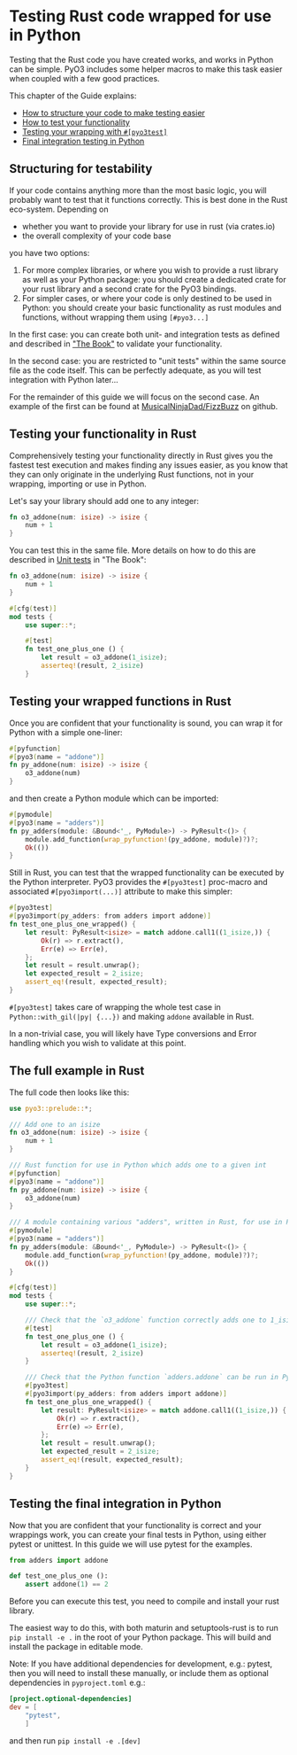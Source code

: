 # Testing Rust code wrapped for use in Python

Testing that the Rust code you have created works, and works in Python can be simple. PyO3 includes
some helper macros to make this task easier when coupled with a few good practices.

This chapter of the Guide explains:

- [How to structure your code to make testing easier](#structuring-for-testability)
- [How to test your functionality](#testing-your-functionality-in-rust)
- [Testing your wrapping with `#[pyo3test]`](#testing-your-wrapped-functions-in-rust)
- [Final integration testing in Python](#testing-the-final-integration-in-python)

## Structuring for testability

If your code contains anything more than the most basic logic, you will probably want to test that it
functions correctly. This is best done in the Rust eco-system. Depending on

- whether you want to provide your library for use in rust (via crates.io)
- the overall complexity of your code base

you have two options:

1. For more complex libraries, or where you wish to provide a rust library as well as your Python
package: you should create a dedicated crate for your rust library and a second crate for the PyO3
bindings.
1. For simpler cases, or where your code is only destined to be used in Python: you should create your
basic functionality as rust modules and functions, without wrapping them using `[#pyo3...]`

In the first case: you can create both unit- and integration tests as defined and described in
["The Book"](https://doc.rust-lang.org/stable/book/ch11-00-testing.html) to validate your functionality.

In the second case: you are restricted to "unit tests" within the same source file as the code itself.
This can be perfectly adequate, as you will test integration with Python later...

For the remainder of this guide we will focus on the second case. An example of the first can be found
at [MusicalNinjaDad/FizzBuzz](https://github.com/MusicalNinjaDad/FizzBuzz) on github.

## Testing your functionality in Rust

Comprehensively testing your functionality directly in Rust gives you the fastest test execution and
makes finding any issues easier, as you know that they can only originate in the underlying Rust functions,
not in your wrapping, importing or use in Python.

Let's say your library should add one to any integer:

```rust
fn o3_addone(num: isize) -> isize {
    num + 1
}
```

You can test this in the same file. More details on how to do this are described in
[Unit tests](https://doc.rust-lang.org/stable/book/ch11-03-test-organization.html#unit-tests)
in "The Book":

```rust
fn o3_addone(num: isize) -> isize {
    num + 1
}

#[cfg(test)]
mod tests {
    use super::*;

    #[test]
    fn test_one_plus_one () {
        let result = o3_addone(1_isize);
        asserteq!(result, 2_isize)
    }
```

## Testing your wrapped functions in Rust

Once you are confident that your functionality is sound, you can wrap it for Python with a simple
one-liner:

```rust
#[pyfunction]
#[pyo3(name = "addone")]
fn py_addone(num: isize) -> isize {
    o3_addone(num)
}
```

and then create a Python module which can be imported:

```rust
#[pymodule]
#[pyo3(name = "adders")]
fn py_adders(module: &Bound<'_, PyModule>) -> PyResult<()> {
    module.add_function(wrap_pyfunction!(py_addone, module)?)?;
    Ok(())
}
```

Still in Rust, you can test that the wrapped functionality can be executed by the Python interpreter.
PyO3 provides the `#[pyo3test]` proc-macro and associated `#[pyo3import(...)]` attribute to make this
simpler:

```rust
#[pyo3test]
#[pyo3import(py_adders: from adders import addone)]
fn test_one_plus_one_wrapped() {
    let result: PyResult<isize> = match addone.call1((1_isize,)) {
        Ok(r) => r.extract(),
        Err(e) => Err(e),
    };
    let result = result.unwrap();
    let expected_result = 2_isize;
    assert_eq!(result, expected_result);
}
```

`#[pyo3test]` takes care of wrapping the whole test case in `Python::with_gil(|py| {...})` and making
`addone` available in Rust.

In a non-trivial case, you will likely have Type conversions and Error handling which you wish to
validate at this point.

## The full example in Rust

The full code then looks like this:

```rust
use pyo3::prelude::*;

/// Add one to an isize
fn o3_addone(num: isize) -> isize {
    num + 1
}

/// Rust function for use in Python which adds one to a given int
#[pyfunction]
#[pyo3(name = "addone")]
fn py_addone(num: isize) -> isize {
    o3_addone(num)
}

/// A module containing various "adders", written in Rust, for use in Python.
#[pymodule]
#[pyo3(name = "adders")]
fn py_adders(module: &Bound<'_, PyModule>) -> PyResult<()> {
    module.add_function(wrap_pyfunction!(py_addone, module)?)?;
    Ok(())
}

#[cfg(test)]
mod tests {
    use super::*;

    /// Check that the `o3_addone` function correctly adds one to 1_isize
    #[test]
    fn test_one_plus_one () {
        let result = o3_addone(1_isize);
        asserteq!(result, 2_isize)
    }

    /// Check that the Python function `adders.addone` can be run in Python
    #[pyo3test]
    #[pyo3import(py_adders: from adders import addone)]
    fn test_one_plus_one_wrapped() {
        let result: PyResult<isize> = match addone.call1((1_isize,)) {
            Ok(r) => r.extract(),
            Err(e) => Err(e),
        };
        let result = result.unwrap();
        let expected_result = 2_isize;
        assert_eq!(result, expected_result);
    }
}
```

## Testing the final integration in Python

Now that you are confident that your functionality is correct and your wrappings work, you can create
your final tests in Python, using either pytest or unittest. In this guide we will use pytest for the
examples.

```python
from adders import addone

def test_one_plus_one ():
    assert addone(1) == 2
```

Before you can execute this test, you need to compile and install your rust library.

The easiest way to do this, with both maturin and setuptools-rust is to run `pip install -e .` in the
root of your Python package. This will build and install the package in editable mode.

Note: If you have additional dependencies for development, e.g.: pytest, then you will need to install
these manually, or include them as optional dependencies in `pyproject.toml` e.g.:

```toml
[project.optional-dependencies]
dev = [
    "pytest",
    ]
```

and then run `pip install -e .[dev]`
